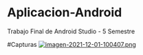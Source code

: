 # Aplicacion-Android
Trabajo Final de Android Studio - 5 Semestre

#Capturas
[![imagen-2021-12-01-100407.png](https://i.postimg.cc/2S4qHPwW/imagen-2021-12-01-100407.png)](https://postimg.cc/0zy2jXh5)
